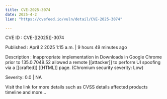 ```yaml
---
title: CVE-2025-3074
date: 2025-4-2
lien: "https://cvefeed.io/vuln/detail/CVE-2025-3074"

---
```


CVE ID : CVE-[[2025]]-3074

Published :  April 2
2025
1:15 a.m. | 9 hours
49 minutes ago

Description : Inappropriate implementation in Downloads in Google Chrome prior to 135.0.7049.52 allowed a remote  [[attacker]] to perform UI spoofing via a  [[crafted]]  [[HTML]] page. (Chromium security severity: Low)

Severity: 0.0 | NA

Visit the link for more details
such as CVSS details
affected products
timeline
and more...
